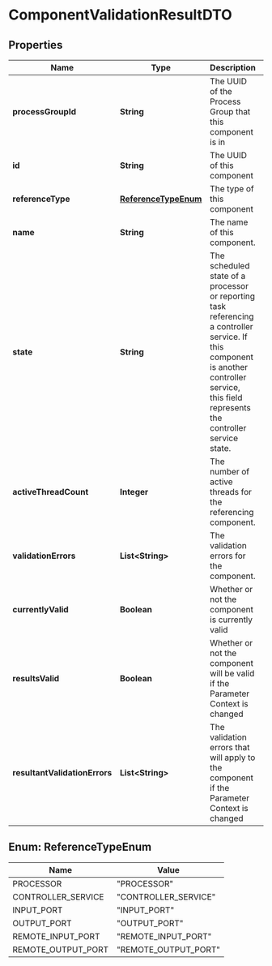 
# ComponentValidationResultDTO

## Properties
Name | Type | Description | Notes
------------ | ------------- | ------------- | -------------
**processGroupId** | **String** | The UUID of the Process Group that this component is in |  [optional]
**id** | **String** | The UUID of this component |  [optional]
**referenceType** | [**ReferenceTypeEnum**](#ReferenceTypeEnum) | The type of this component |  [optional]
**name** | **String** | The name of this component. |  [optional]
**state** | **String** | The scheduled state of a processor or reporting task referencing a controller service. If this component is another controller service, this field represents the controller service state. |  [optional]
**activeThreadCount** | **Integer** | The number of active threads for the referencing component. |  [optional]
**validationErrors** | **List&lt;String&gt;** | The validation errors for the component. |  [optional]
**currentlyValid** | **Boolean** | Whether or not the component is currently valid |  [optional]
**resultsValid** | **Boolean** | Whether or not the component will be valid if the Parameter Context is changed |  [optional]
**resultantValidationErrors** | **List&lt;String&gt;** | The validation errors that will apply to the component if the Parameter Context is changed |  [optional]


<a name="ReferenceTypeEnum"></a>
## Enum: ReferenceTypeEnum
Name | Value
---- | -----
PROCESSOR | &quot;PROCESSOR&quot;
CONTROLLER_SERVICE | &quot;CONTROLLER_SERVICE&quot;
INPUT_PORT | &quot;INPUT_PORT&quot;
OUTPUT_PORT | &quot;OUTPUT_PORT&quot;
REMOTE_INPUT_PORT | &quot;REMOTE_INPUT_PORT&quot;
REMOTE_OUTPUT_PORT | &quot;REMOTE_OUTPUT_PORT&quot;



